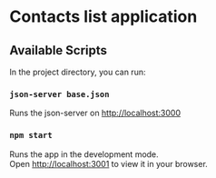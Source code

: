 # Contacts list application

## Available Scripts

In the project directory, you can run:

### `json-server base.json`

Runs the json-server on [http://localhost:3000](http://localhost:3000)


### `npm start`

Runs the app in the development mode.\
Open [http://localhost:3001](http://localhost:3001) to view it in your browser.


